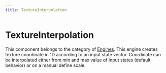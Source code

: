 ```yaml
---
title: TextureInterpolation
---
```


TextureInterpolation
====================

This component belongs to the category of [Engines](../../../simulation-principles/engine/). This engine creates texture coordinate in 1D according to an input state vector.  Coordinate can be interpolated either from min and max value of input states (default behavior) or on a manual define scale.
